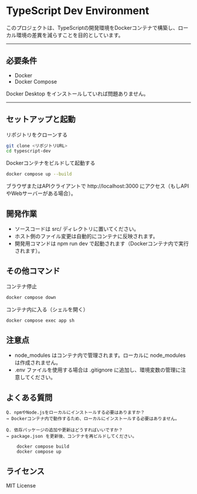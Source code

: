 # TypeScript Dev Environment

このプロジェクトは、TypeScriptの開発環境をDockerコンテナで構築し、ローカル環境の差異を減らすことを目的としています。

---

## 必要条件

- Docker
- Docker Compose

Docker Desktop をインストールしていれば問題ありません。

---

## セットアップと起動

リポジトリをクローンする

```bash
git clone <リポジトリURL>
cd typescript-dev
```

Dockerコンテナをビルドして起動する

```bash
docker compose up --build
```

ブラウザまたはAPIクライアントで http://localhost:3000 にアクセス（もしAPIやWebサーバーがある場合）。

## 開発作業

- ソースコードは src/ ディレクトリに置いてください。
- ホスト側のファイル変更は自動的にコンテナに反映されます。
- 開発用コマンドは npm run dev で起動されます（Dockerコンテナ内で実行されます）。

## その他コマンド

コンテナ停止

```bash
docker compose down
```

コンテナ内に入る（シェルを開く）

```bash
docker compose exec app sh
```

## 注意点

- node_modules はコンテナ内で管理されます。ローカルに node_modules は作成されません。
- .env ファイルを使用する場合は .gitignore に追加し、環境変数の管理に注意してください。

## よくある質問

```
Q. npmやNode.jsをローカルにインストールする必要はありますか？
→ Dockerコンテナ内で動作するため、ローカルにインストールする必要はありません。

Q. 依存パッケージの追加や更新はどうすればいいですか？
→ package.json を更新後、コンテナを再ビルドしてください。

    docker compose build
    docker compose up
```

## ライセンス

MIT License
